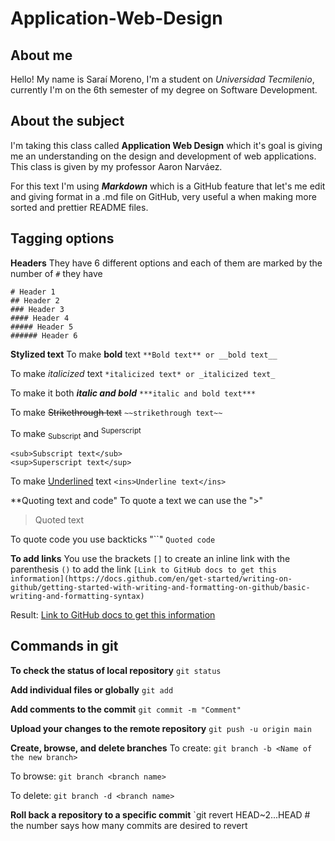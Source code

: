 # Application-Web-Design
## About me

Hello! My name is Saraí Moreno, I'm a student on *Universidad Tecmilenio*, currently I'm on the 6th semester of my degree on Software Development.

## About the subject
I'm taking this class called **Application Web Design** which it's goal is giving me an understanding on the design and development of web applications. This class is given by my professor Aaron Narváez.

For this text I'm using ***Markdown*** which is a GitHub feature that let's me edit and giving format in a .md file on GitHub, very useful a when making more sorted and prettier README files.

## Tagging options
**Headers**
They have 6 different options and each of them are marked by the number of `#` they have
```
# Header 1
## Header 2
### Header 3
#### Header 4
##### Header 5
###### Header 6
```

**Stylized text**
To make **bold** text
`**Bold text** or __bold text__`

To make _italicized_ text
`*italicized text* or _italicized text_`

To make it both ***italic and bold***
`***italic and bold text***`

To make ~~Strikethrough text~~
`~~strikethrough text~~`

To make <sub>Subscript</sub> and <sup>Superscript</sup>
```
<sub>Subscript text</sub> 
<sup>Superscript text</sup>
```
To make <ins>Underlined</ins> text
`<ins>Underline text</ins>`

**Quoting text and code"
To quote a text we can use the ">"
> Quoted text

To quote code you use backticks "``"
`Quoted code`

**To add links**
You use the brackets `[]` to create an inline link with the parenthesis `()` to add the link
`[Link to GitHub docs to get this information](https://docs.github.com/en/get-started/writing-on-github/getting-started-with-writing-and-formatting-on-github/basic-writing-and-formatting-syntax)`

Result: [Link to GitHub docs to get this information](https://docs.github.com/en/get-started/writing-on-github/getting-started-with-writing-and-formatting-on-github/basic-writing-and-formatting-syntax)

## Commands in git 

**To check the status of local repository**
`git status`

**Add individual files or globally**
`git add`

**Add comments to the commit** 
`git commit -m "Comment"`

**Upload your changes to the remote repository**
`git push -u origin main`

**Create, browse, and delete branches**
To create: 
`git branch -b <Name of the new branch>`

To browse:
`git branch <branch name>`

To delete:
`git branch -d <branch name>`

**Roll back a repository to a specific commit**
`git revert HEAD~2...HEAD # the number says how many commits are desired to revert